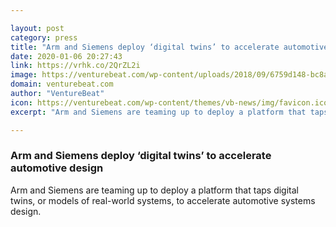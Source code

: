 ```yaml
---

layout: post
category: press
title: "Arm and Siemens deploy ‘digital twins’ to accelerate automotive design"
date: 2020-01-06 20:27:43
link: https://vrhk.co/2QrZL2i
image: https://venturebeat.com/wp-content/uploads/2018/09/6759d148-bc8a-453c-b57d-663245e0822e-e1577817571982.png?w=1200&strip=all
domain: venturebeat.com
author: "VentureBeat"
icon: https://venturebeat.com/wp-content/themes/vb-news/img/favicon.ico
excerpt: "Arm and Siemens are teaming up to deploy a platform that taps digital twins, or models of real-world systems, to accelerate automotive systems design."

---
```


### Arm and Siemens deploy ‘digital twins’ to accelerate automotive design

Arm and Siemens are teaming up to deploy a platform that taps digital twins, or models of real-world systems, to accelerate automotive systems design.